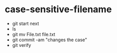 # case-sensitive-filename
- git start next
- ls
- git mv File.txt file.txt
- git commit -am "changes the case"
- git verify
